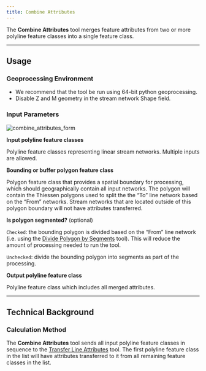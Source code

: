 ```yaml
---
title: Combine Attributes
---
```



The **Combine Attributes** tool merges feature attributes from two or more polyline feature classes into a single feature class.  

_______________________________________________________________
## Usage

### Geoprocessing Environment
* We recommend that the tool be run using 64-bit python geoprocessing.
* Disable Z and M geometry in the stream network Shape field.

### Input Parameters

![combine_attributes_form]({{site.baseurl}}/images/combine_attributes_frm.png)

**Input polyline feature classes**

Polyline feature classes representing linear stream networks.  Multiple inputs are allowed. 

**Bounding or buffer polygon feature class**

Polygon feature class that provides a spatial boundary for processing, which should geographically contain all input networks. The polygon will contain the Thiessen polygons used to split the the “To” line network based on the “From” networks. Stream networks that are located outside of this polygon boundary will not have attributes transferred.

**Is polygon segmented?** (optional)

`Checked`: the bounding polygon is divided based on the “From” line network (i.e. using the [Divide Polygon by Segments](http://gnat.riverscapes.xyz/Divide-Polygon-by-Segments) tool). This will reduce the amount of processing needed to run the tool.

`Unchecked`: divide the bounding polygon into segments as part of the processing.

**Output polyline feature class**

Polyline feature class which includes all merged attributes.

_______________________________________________________________
## Technical Background

### Calculation Method

The **Combine Attributes** tool sends all input polyline feature classes in sequence to the [Transfer Line Attributes](http://gnat.riverscapes.xyz/Transfer-Line-Attributes) tool.  The first polyline feature class in the list will have attributes transferred to it from all remaining feature classes in the list.